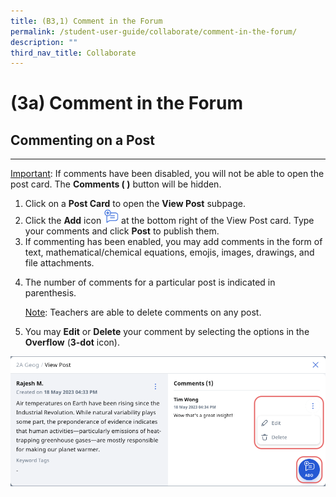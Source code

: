 ```yaml
---
title: (B3,1) Comment in the Forum
permalink: /student-user-guide/collaborate/comment-in-the-forum/
description: ""
third_nav_title: Collaborate
---
```

<h1 id="-3a-comment-in-the-forum">(3a) Comment in the Forum</h1>
<h2 id="commenting-on-a-post">Commenting on a Post</h2>
<hr>
<p><u>Important</u>: If comments have been disabled, you will not be able to open the post card. The <strong>Comments ( )</strong> button will be hidden.</p>
<ol>
<li>Click on a <strong>Post Card</strong> to open the <strong>View Post</strong> subpage.</li>
<li>Click the <strong>Add</strong> icon <img style="width:1.5rem; display: inline;" src="/images/Icons/Add.png"> at the bottom right of the View Post card. Type your comments and click <strong>Post</strong> to publish them.</li>
<li>If commenting has been enabled, you may add comments in the form of text, mathematical/chemical equations, emojis, images, drawings, and file attachments.</li>
<li><p>The number of comments for a particular post is indicated in parenthesis. </p>
	<p> <u>Note</u>: Teachers are able to delete comments on any post. </p>
</li>
<li><p>You may <strong>Edit</strong> or <strong>Delete</strong> your comment by selecting the options in the <strong>Overflow</strong> (<strong>3-dot</strong> icon).</p>
</li>
</ol>
<img src="/images/1Student/CO-CommentForum1.png">